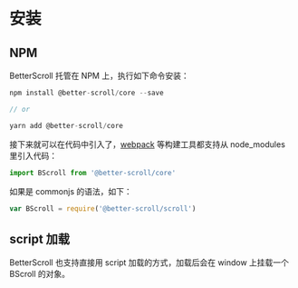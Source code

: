 # 安装

## NPM

BetterScroll 托管在 NPM 上，执行如下命令安装：

```js
npm install @better-scroll/core --save

// or

yarn add @better-scroll/core
```

接下来就可以在代码中引入了，[webpack](https://webpack.js.org/) 等构建工具都支持从 node_modules 里引入代码：

``` js
import BScroll from '@better-scroll/core'
```

如果是 commonjs 的语法，如下：

``` js
var BScroll = require('@better-scroll/scroll')
```

## script 加载

BetterScroll 也支持直接用 script 加载的方式，加载后会在 window 上挂载一个 BScroll 的对象。
